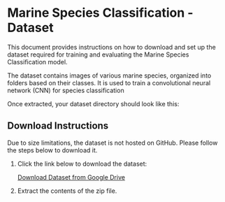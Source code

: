 # Marine Species Classification - Dataset

This document provides instructions on how to download and set up the dataset required for training and evaluating the Marine Species Classification model.


The dataset contains images of various marine species, organized into folders based on their classes. It is used to train a convolutional neural network (CNN) for species classification

Once extracted, your dataset directory should look like this:


## Download Instructions

Due to size limitations, the dataset is not hosted on GitHub. Please follow the steps below to download it.

1. Click the link below to download the dataset:

   [Download Dataset from Google Drive](https://drive.google.com/file/d/1Ct1tJRpSCIvi688AJ6V2QbPplTnJqRHg/view?usp=sharing)

2. Extract the contents of the zip file.



